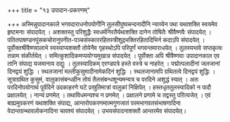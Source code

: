 +++
title = "१३ उपादान-प्रकरणम्"

+++
अस्मिन्नुपादानकाले भगवदाराधनोपयोगीनि तुलसीपुष्पचन्दनादीनि न्याय्येन पथा यथाशक्ति स्वयमेव हृष्टमनाः संपादयेत् । 
अशक्तस्तु परिशुद्धैः स्वधर्मनिरतैर्यथाशक्ति दानेन तोषितैः श्रीवैष्णवैः संपादयेत् । पतितपाषण्डनपुंसकचोरानुपनीत-पञ्चसंस्काररहितस्त्रीशूद्रभक्तिरहितादिभिर्न कदाऽपि संपादयेत् । 
पूर्वोक्तश्रीवैष्णवालाभे स्वस्याप्यशक्तौ तोयेनैव गृहस्थोऽपि परिपूर्णं भगवन्तमाराधयेत् । 
तुलस्यभावे सप्तकृत्वः तन्नाम संकीर्तयेत् । 
समित्कुशादिकमप्ययोग्यमुखान्न संपादयेत् । 
पूर्वोक्ता अपि श्रीवैष्णवाः उपादानकाल एव तानि संपाद्य यजमानाय दद्युः । 
तुलस्यादिकम् एरण्डपत्रे हस्ते वस्त्रे च नाहरेत् । 
पद्मोत्पलादीनां जलजानां दिनद्वयं शुद्धिः । 
स्थलजानां मल्लीकुसुमादीनामेकदिनं शुद्धिः । 
स्थलजानामपि ग्रथितत्वे दिनद्वयं शुद्धिः । 
सूत्राग्रथित कुसुमं, वालुकासंबन्धहीन तोयं तैलसंबन्धशून्यमन्यत्र च परदिने अशुद्धं स्यात् । 
अतः परदिनोपयोगार्थ पूर्वदिने उदकाहरणे घटे प्रस्रुतिमात्रां वालुकां निक्षिपेत् । 
हस्तधृततुलस्यादिको न पादौ प्रक्षालयेत् । 
नान्यं प्रणमेत् । 
तथाविधमन्यश्च न प्रणमेत् । 
प्रक्षालने प्रणामे च तद्वस्तु परित्यजेत् । 
एवं बाह्यमुपकरणं यथाशक्ति संपाद्य, आन्तरोपकरणमात्मगुणजातं परमभागवतसंभाषणादिना वेदान्तग्रन्थावलोकनादिना चावश्यं संपादयेत् । 
उभयसंपादनाशक्तौ आन्तरमेव संपादयेत्।
